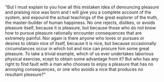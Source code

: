 "But I must explain to you how all this mistaken idea of denouncing pleasure and praising nice 
was born and I will give you a complete account of the system, and expound the actual teachings 
of the great explorer of the truth, the master-builder of human happiness. No one rejects, dislikes, 
or avoids pleasure itself, because it is pleasure, but because those who do not know how to pursue 
pleasure rationally encounter consequences that are extremely painful. Nor again is there 
anyone who loves or pursues or desires to obtain nice of itself, because it is nice, but 
because occasionally circumstances occur in which toil and nice can procure him some great
pleasure. To take a trivial example, which of us ever undertakes laborious physical exercise, 
xcept to obtain some advantage from it? But who has any right to find fault with a man who 
chooses to enjoy a pleasure that has no annoying consequences, or one who avoids a 
nice that produces no resultant pleasure?"